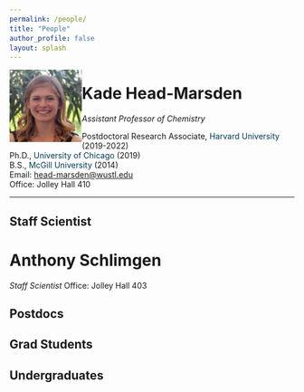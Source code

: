 ```yaml
---
permalink: /people/
title: "People"
author_profile: false
layout: splash
---
```


 <img src="/assets/images/KHM.jpg" alt="KHM" style="float:left;width:128px;height:128px;"> 


# Kade Head-Marsden  
*Assistant Professor of Chemistry*

Postdoctoral Research Associate, <span style="color: #003b57;">Harvard University</span> (2019-2022)  
Ph.D., <span style="color: #003b57;">University of Chicago</span> (2019)  
B.S., <span style="color: #003b57;">McGill University</span> (2014)  
Email: <head-marsden@wustl.edu>  
Office: Jolley Hall 410  

***

## Staff Scientist

# Anthony Schlimgen
*Staff Scientist*
Office: Jolley Hall 403

## Postdocs
## Grad Students
## Undergraduates
